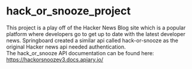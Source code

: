 # hack_or_snooze_project
This project is a play off of the Hacker News Blog site which is a popular platform where developers go to get up to date with the latest developer news. Springboard created a similar api called hack-or-snooze as the original Hacker news api needed authentication.  
The hack_or_snooze API documentation can be found here: https://hackorsnoozev3.docs.apiary.io/
